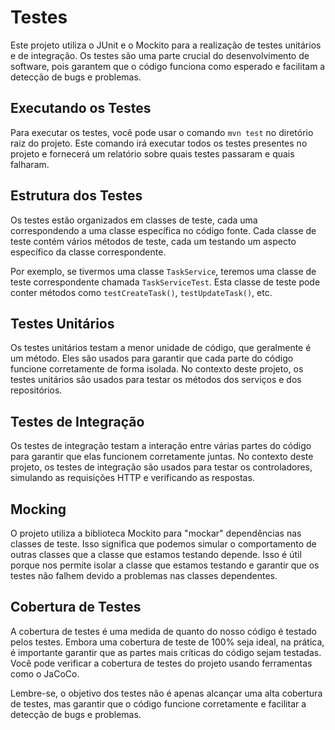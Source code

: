 # Testes

Este projeto utiliza o JUnit e o Mockito para a realização de testes unitários e de integração. Os testes são uma parte crucial do desenvolvimento de software, pois garantem que o código funciona como esperado e facilitam a detecção de bugs e problemas.

## Executando os Testes

Para executar os testes, você pode usar o comando `mvn test` no diretório raiz do projeto. Este comando irá executar todos os testes presentes no projeto e fornecerá um relatório sobre quais testes passaram e quais falharam.

## Estrutura dos Testes

Os testes estão organizados em classes de teste, cada uma correspondendo a uma classe específica no código fonte. Cada classe de teste contém vários métodos de teste, cada um testando um aspecto específico da classe correspondente.

Por exemplo, se tivermos uma classe `TaskService`, teremos uma classe de teste correspondente chamada `TaskServiceTest`. Esta classe de teste pode conter métodos como `testCreateTask()`, `testUpdateTask()`, etc.

## Testes Unitários

Os testes unitários testam a menor unidade de código, que geralmente é um método. Eles são usados para garantir que cada parte do código funcione corretamente de forma isolada. No contexto deste projeto, os testes unitários são usados para testar os métodos dos serviços e dos repositórios.

## Testes de Integração

Os testes de integração testam a interação entre várias partes do código para garantir que elas funcionem corretamente juntas. No contexto deste projeto, os testes de integração são usados para testar os controladores, simulando as requisições HTTP e verificando as respostas.

## Mocking

O projeto utiliza a biblioteca Mockito para "mockar" dependências nas classes de teste. Isso significa que podemos simular o comportamento de outras classes que a classe que estamos testando depende. Isso é útil porque nos permite isolar a classe que estamos testando e garantir que os testes não falhem devido a problemas nas classes dependentes.

## Cobertura de Testes

A cobertura de testes é uma medida de quanto do nosso código é testado pelos testes. Embora uma cobertura de teste de 100% seja ideal, na prática, é importante garantir que as partes mais críticas do código sejam testadas. Você pode verificar a cobertura de testes do projeto usando ferramentas como o JaCoCo.

Lembre-se, o objetivo dos testes não é apenas alcançar uma alta cobertura de testes, mas garantir que o código funcione corretamente e facilitar a detecção de bugs e problemas.